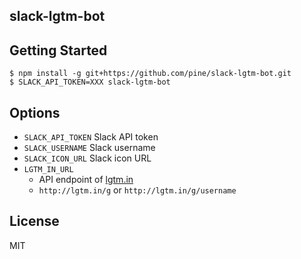 slack-lgtm-bot
--------------

## Getting Started

```
$ npm install -g git+https://github.com/pine/slack-lgtm-bot.git
$ SLACK_API_TOKEN=XXX slack-lgtm-bot
```

## Options

- `SLACK_API_TOKEN` Slack API token
- `SLACK_USERNAME` Slack username
- `SLACK_ICON_URL` Slack icon URL
- `LGTM_IN_URL`
  - API endpoint of [lgtm.in](http://lgtm.in/)
  - `http://lgtm.in/g` or `http://lgtm.in/g/username`

## License
MIT
